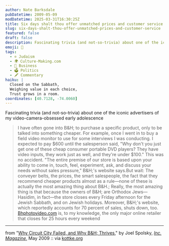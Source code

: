 ```yaml
---
author: Nate Barksdale
pubDatetime: 2009-05-09
modDatetime: 2025-03-31T16:30:25Z
title: Six days shalt thou offer unmatched prices and customer service
slug: six-days-shalt-thou-offer-unmatched-prices-and-customer-service
featured: false
draft: false
description: Fascinating trivia (and not-so-trivia) about one of the iconic advertisers of my video-camera-obsessed early adolescenceH; is not just a camera store; it's a fascinating blend of personal service, community values, and unique business practices.
emoji: 🕍
tags:
  - ✡️ Judaism
  - 🌍 Culture-Making.com
  - 💼 Business
  - 🗳️ Politics
  - 🖋️ Commentary
haiku: |
  Closed on the Sabbath,  
  Weighing value in each choice,  
  Trust grows in a room.
coordinates: [40.7128, -74.0060]
---
```


Fascinating trivia (and not-so-trivia) about one of the iconic advertisers of my video-camera-obsessed early adolescence

> I have often gone into B&H; to purchase a specific product, only to be talked into something cheaper. For example, once I went in to buy a field video monitor to use for some interviews I was conducting. I expected to pay $600 until the salesperson said, "Why don't you just get one of these cheap consumer portable DVD players? They have video inputs, they work just as well, and they're under $100." This was no accident. "The entire premise of our store is based upon your ability to come in, touch, feel, experiment, ask, and discuss your needs without sales pressure," B&H;'s website says.But wait: The conveyer belts, the prices, the smart salespeople, the fact that they recommend cheaper products almost as a rule—none of these is actually the most amazing thing about B&H.; Really, the most amazing thing is that because the owners of B&H; are Orthodox Jews—Hasidim, in fact—the store closes every Friday afternoon for the Jewish Sabbath, and on Jewish holidays. Moreover, B&H;'s website, which reportedly accounts for 70 percent of sales, shuts down, too. [Bhphotovideo.com](http://web.archive.org/web/20250207023700/https://www.bhphotovideo.com/) is, to my knowledge, the only major online retailer that closes for 25 hours every weekend

---

from "[Why Circuit City Failed, and Why B&H; Thrives](http://web.archive.org/web/20201114132428/https://www.inc.com/magazine/20090501/why-circuit-city-failed-and-why-bh-thrives_Printer_Friendly.html)," by Joel Spolsky, [_Inc. Magazine_](http://web.archive.org/web/20201114132428/https://www.inc.com/magazine/20090501/why-circuit-city-failed-and-why-bh-thrives_Printer_Friendly.html), May 2009 :: via [kottke.org](http://www.kottke.org/09/05/an-ode-to-bh)
